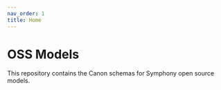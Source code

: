 ```yaml
---
nav_order: 1
title: Home
---
```

# OSS Models
This repository contains the Canon schemas for Symphony open source models.

